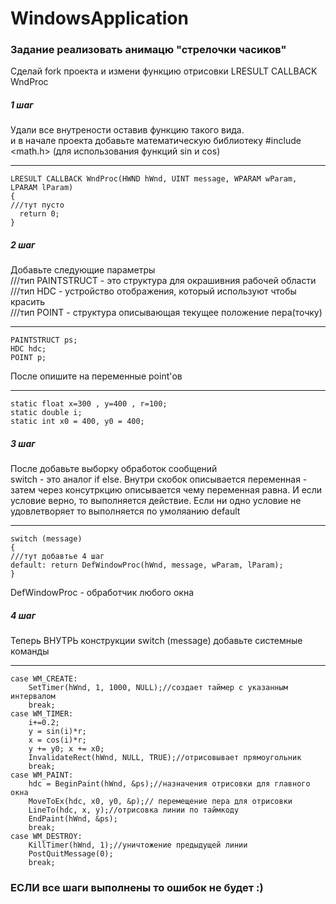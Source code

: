 # WindowsApplication
### Задание реализовать анимацю "стрелочки часиков"

Сделай fork проекта и измени функцию отрисовки LRESULT CALLBACK WndProc

##### 1 шаг
Удали все внутрености оставив функцию такого вида.   
и в начале проекта добавьте математическую библиотеку #include <math.h> (для использования функций sin и cos)               
***
    LRESULT CALLBACK WndProc(HWND hWnd, UINT message, WPARAM wParam, LPARAM lParam)                 
    {              
    ///тут пусто                
      return 0;                  
    }             

##### 2 шаг
Добавьте следующие параметры              
///тип PAINTSTRUCT - это структура для окрашивния рабочей области             
///тип HDC - устройство отображения, который используют чтобы красить             
///тип POINT - структура описывающая текущее положение пера(точку)
***
    PAINTSTRUCT ps;             
    HDC hdc;             
    POINT p;             
После опишите на переменные point'ов
***
    static float x=300 , y=400 , r=100;             
    static double i;             
    static int x0 = 400, y0 = 400;             
               
##### 3 шаг
После добавьте выборку обработок сообщений             
switch - это аналог if else. Внутри скобок описывается переменная - затем через консутркцию описывается чему переменная равна.
И если условие верно, то выполняется действие. Если ни одно условие не удовлетворяет то выполняется по умоляанию default
***
    switch (message)             
    {             
    ///тут добавтье 4 шаг             
    default: return DefWindowProc(hWnd, message, wParam, lParam);             
    }
    
DefWindowProc - обработчик любого окна             

##### 4 шаг
Теперь ВНУТРЬ конструкции switch (message) добавьте системные команды             
***
    case WM_CREATE:             
        SetTimer(hWnd, 1, 1000, NULL);//создает таймер с указанным интервалом              
        break;             
    case WM_TIMER:             
        i+=0.2;             
        y = sin(i)*r;             
        x = cos(i)*r;             
        y += y0; x += x0;             
        InvalidateRect(hWnd, NULL, TRUE);//отрисовывает прямоугольник             
        break;             
    case WM_PAINT:             
        hdc = BeginPaint(hWnd, &ps);//назначения отрисовки для главного окна             
        MoveToEx(hdc, x0, y0, &p);// перемещение пера для отрисовки             
        LineTo(hdc, x, y);//отрисовка линии по таймкоду             
        EndPaint(hWnd, &ps);             
        break;             
    case WM_DESTROY:             
        KillTimer(hWnd, 1);//уничтожение предыдущей линии             
        PostQuitMessage(0);             
        break;            
    
### ЕСЛИ все шаги выполнены то ошибок не будет :)
